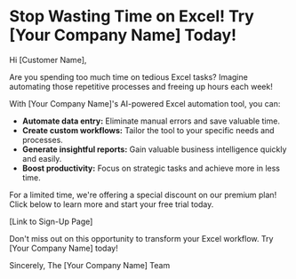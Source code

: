 # Stop Wasting Time on Excel!  Try [Your Company Name] Today!

Hi [Customer Name],

Are you spending too much time on tedious Excel tasks?  Imagine automating those repetitive processes and freeing up hours each week!

With [Your Company Name]'s AI-powered Excel automation tool, you can:

* **Automate data entry:**  Eliminate manual errors and save valuable time.
* **Create custom workflows:** Tailor the tool to your specific needs and processes.
* **Generate insightful reports:**  Gain valuable business intelligence quickly and easily.
* **Boost productivity:**  Focus on strategic tasks and achieve more in less time.

For a limited time, we're offering a special discount on our premium plan!  Click below to learn more and start your free trial today.

[Link to Sign-Up Page]

Don't miss out on this opportunity to transform your Excel workflow.  Try [Your Company Name] today!

Sincerely,
The [Your Company Name] Team